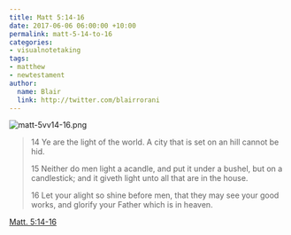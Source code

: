 ```yaml
---
title: Matt 5:14-16
date: 2017-06-06 06:00:00 +10:00
permalink: matt-5-14-to-16
categories:
- visualnotetaking
tags:
- matthew
- newtestament
author:
  name: Blair
  link: http://twitter.com/blairrorani
---
```


![matt-5vv14-16.png](/uploads/matt-5vv14-16.png)

> 14 Ye are the light of the world. A city that is set on an hill cannot be hid.
>
> 15 Neither do men light a acandle, and put it under a bushel, but on a candlestick; and it giveth light unto all that are in the house.
>
> 16 Let your alight so shine before men, that they may see your good works, and glorify your Father which is in heaven.

[Matt. 5:14-16](https://www.lds.org/scriptures/nt/matt/5.14-16?lang=eng)